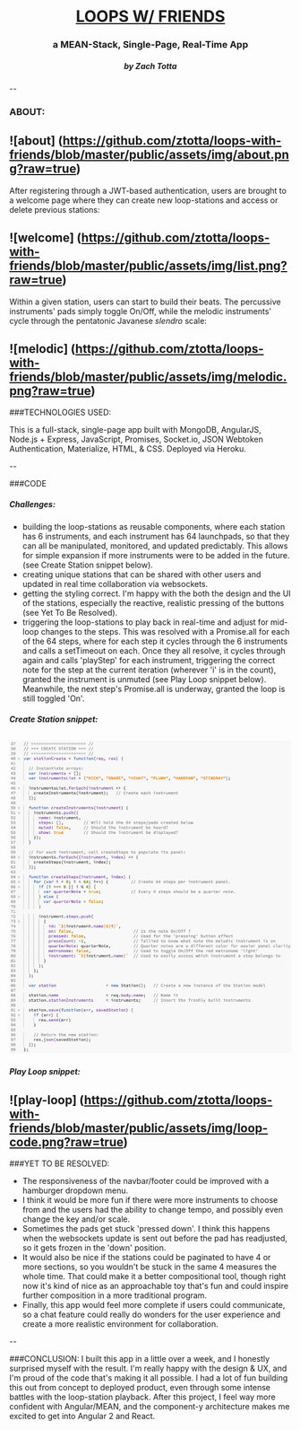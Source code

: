 # <center>[LOOPS W/ FRIENDS](https://l00ps-with-fri3nds.herokuapp.com)
### <center> a MEAN-Stack, Single-Page, Real-Time App
##### <center> by Zach Totta
--
### ABOUT:
![about] (https://github.com/ztotta/loops-with-friends/blob/master/public/assets/img/about.png?raw=true)
--

After registering through a JWT-based authentication, users are brought to a welcome page where they can create new loop-stations and access or delete previous stations:

![welcome] (https://github.com/ztotta/loops-with-friends/blob/master/public/assets/img/list.png?raw=true)
--

Within a given station, users can start to build their beats. The percussive instruments' pads simply toggle On/Off, while the melodic instruments' cycle through the pentatonic Javanese <em>slendro</em> scale:

![melodic] (https://github.com/ztotta/loops-with-friends/blob/master/public/assets/img/melodic.png?raw=true)
--

###TECHNOLOGIES USED:

This is a full-stack, single-page app built with MongoDB, AngularJS, Node.js + Express, JavaScript, Promises, Socket.io, JSON Webtoken Authentication, Materialize, HTML, & CSS. Deployed via Heroku.

--

###CODE

##### Challenges: <br>
- building the loop-stations as reusable components, where each station has 6 instruments, and each instrument has 64 launchpads, so that they can all be manipulated, monitored, and updated predictably. This allows for simple expansion if more instruments were to be added in the future. (see Create Station snippet below). <br>
- creating unique stations that can be shared with other users and updated in real time collaboration via websockets. <br>
- getting the styling correct. I'm happy with the both the design and the UI of the stations, especially the reactive, realistic pressing of the buttons (see Yet To Be Resolved).
- triggering the loop-stations to play back in real-time and adjust for mid-loop changes to the steps. This was resolved with a Promise.all for each of the 64 steps, where for each step it cycles through the 6 instruments and calls a setTimeout on each. Once they all resolve, it cycles through again and calls 'playStep' for each instrument, triggering the correct note for the step at the current iteration (wherever 'i' is in the count), granted the instrument is unmuted (see Play Loop snippet below). Meanwhile, the next step's Promise.all is underway, granted the loop is still toggled 'On'.

##### Create Station snippet:
![create-station-code](https://github.com/ztotta/loops-with-friends/blob/master/public/assets/img/create-station.png?raw=true)
--

##### Play Loop snippet:
![play-loop] (https://github.com/ztotta/loops-with-friends/blob/master/public/assets/img/loop-code.png?raw=true)
--

###YET TO BE RESOLVED:
- The responsiveness of the navbar/footer could be improved with a hamburger dropdown menu. <br>
- I think it would be more fun if there were more instruments to choose from and the users had the ability to change tempo, and possibly even change the key and/or scale. <br>
- Sometimes the pads get stuck 'pressed down'. I think this happens when the websockets update is sent out before the pad has readjusted, so it gets frozen in the 'down' position. <br>
- It would also be nice if the stations could be paginated to have 4 or more sections, so you wouldn't be stuck in the same 4 measures the whole time. That could make it a better compositional tool, though right now it's kind of nice as an approachable toy that's fun and could inspire further composition in a more traditional program. <br>
- Finally, this app would feel more complete if users could communicate, so a chat feature could really do wonders for the user experience and create a more realistic environment for collaboration.

--

###CONCLUSION:
I built this app in a little over a week, and I honestly surprised myself with the result. I'm really happy with the design & UX, and I'm proud of the code that's making it all possible. I had a lot of fun building this out from concept to deployed product, even through some intense battles with the loop-station playback. After this project, I feel way more confident with Angular/MEAN, and the component-y architecture makes me excited to get into Angular 2 and React.